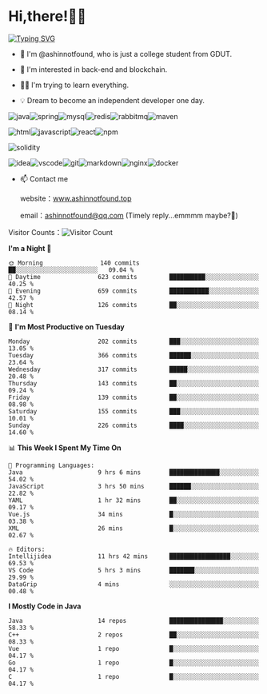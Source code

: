 # Hi,there!👨‍🔧
[![Typing SVG](https://readme-typing-svg.herokuapp.com?font=Fira+Code&pause=1000&width=435&lines=Welcome%2C+this+is+ashinnotfound%F0%9F%98%81+)](https://git.io/typing-svg)

- 👋 I'm @ashinnotfound, who is just a college student from GDUT.

- 👀 I'm interested in back-end and blockchain.

- 👨‍🔧 I'm trying to learn everything.

- 💡 Dream to become an independent developer one day.

![java](https://img.shields.io/badge/Java-ED8B00?style=for-the-badge&logo=openjdk&logoColor=white)![spring](https://img.shields.io/badge/Spring-6DB33F?style=for-the-badge&logo=spring&logoColor=white)![mysql](https://img.shields.io/badge/MySQL-005C84?style=for-the-badge&logo=mysql&logoColor=white)![redis](https://img.shields.io/badge/redis-%23DD0031.svg?&style=for-the-badge&logo=redis&logoColor=white)![rabbitmq](https://img.shields.io/badge/rabbitmq-%23FF6600.svg?&style=for-the-badge&logo=rabbitmq&logoColor=white)![maven](https://img.shields.io/badge/apache_maven-C71A36?style=for-the-badge&logo=apachemaven&logoColor=white)

![html](https://img.shields.io/badge/%3C/%3E%20htmx-3D72D7?style=for-the-badge&logo=mysl&logoColor=white)![javascript](https://img.shields.io/badge/JavaScript-323330?style=for-the-badge&logo=javascript&logoColor=F7DF1E)![react](https://img.shields.io/badge/React-20232A?style=for-the-badge&logo=react&logoColor=61DAFB)![npm](https://img.shields.io/badge/npm-CB3837?style=for-the-badge&logo=npm&logoColor=white)

![solidity](https://img.shields.io/badge/Solidity-e6e6e6?style=for-the-badge&logo=solidity&logoColor=black)

![idea](https://img.shields.io/badge/IntelliJ_IDEA-000000.svg?style=for-the-badge&logo=intellij-idea&logoColor=white)![vscode](https://img.shields.io/badge/VSCode-0078D4?style=for-the-badge&logo=visual%20studio%20code&logoColor=white)![git](https://img.shields.io/badge/GIT-E44C30?style=for-the-badge&logo=git&logoColor=white
)![markdown](https://img.shields.io/badge/Markdown-000000?style=for-the-badge&logo=markdown&logoColor=white)![nginx](https://img.shields.io/badge/Nginx-009639?style=for-the-badge&logo=nginx&logoColor=white)![docker](https://img.shields.io/badge/Docker-2CA5E0?style=for-the-badge&logo=docker&logoColor=white)

- 📫 Contact me
    
    website：www.ashinnotfound.top
    
    email：ashinnotfound@qq.com (Timely reply...emmmm maybe?🤪)

​Visitor Counts：![Visitor Count](https://profile-counter.glitch.me/ashinnotfound/count.svg)

<!--START_SECTION:waka-->
**I'm a Night 🦉** 

```text
🌞 Morning                140 commits         ██░░░░░░░░░░░░░░░░░░░░░░░   09.04 % 
🌆 Daytime                623 commits         ██████████░░░░░░░░░░░░░░░   40.25 % 
🌃 Evening                659 commits         ███████████░░░░░░░░░░░░░░   42.57 % 
🌙 Night                  126 commits         ██░░░░░░░░░░░░░░░░░░░░░░░   08.14 % 
```
📅 **I'm Most Productive on Tuesday** 

```text
Monday                   202 commits         ███░░░░░░░░░░░░░░░░░░░░░░   13.05 % 
Tuesday                  366 commits         ██████░░░░░░░░░░░░░░░░░░░   23.64 % 
Wednesday                317 commits         █████░░░░░░░░░░░░░░░░░░░░   20.48 % 
Thursday                 143 commits         ██░░░░░░░░░░░░░░░░░░░░░░░   09.24 % 
Friday                   139 commits         ██░░░░░░░░░░░░░░░░░░░░░░░   08.98 % 
Saturday                 155 commits         ███░░░░░░░░░░░░░░░░░░░░░░   10.01 % 
Sunday                   226 commits         ████░░░░░░░░░░░░░░░░░░░░░   14.60 % 
```


📊 **This Week I Spent My Time On** 

```text
💬 Programming Languages: 
Java                     9 hrs 6 mins        ██████████████░░░░░░░░░░░   54.02 % 
JavaScript               3 hrs 50 mins       ██████░░░░░░░░░░░░░░░░░░░   22.82 % 
YAML                     1 hr 32 mins        ██░░░░░░░░░░░░░░░░░░░░░░░   09.17 % 
Vue.js                   34 mins             █░░░░░░░░░░░░░░░░░░░░░░░░   03.38 % 
XML                      26 mins             █░░░░░░░░░░░░░░░░░░░░░░░░   02.67 % 

🔥 Editors: 
Intellijidea             11 hrs 42 mins      █████████████████░░░░░░░░   69.53 % 
VS Code                  5 hrs 3 mins        ███████░░░░░░░░░░░░░░░░░░   29.99 % 
DataGrip                 4 mins              ░░░░░░░░░░░░░░░░░░░░░░░░░   00.48 % 
```

**I Mostly Code in Java** 

```text
Java                     14 repos            ███████████████░░░░░░░░░░   58.33 % 
C++                      2 repos             ██░░░░░░░░░░░░░░░░░░░░░░░   08.33 % 
Vue                      1 repo              █░░░░░░░░░░░░░░░░░░░░░░░░   04.17 % 
Go                       1 repo              █░░░░░░░░░░░░░░░░░░░░░░░░   04.17 % 
C                        1 repo              █░░░░░░░░░░░░░░░░░░░░░░░░   04.17 % 
```




<!--END_SECTION:waka-->
